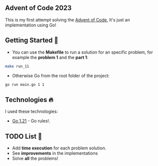 ## Advent of Code 2023

This is my first attempt solving the [Advent of Code](https://adventofcode.com), It's just an implementation using Go!

## Getting Started :rocket:

- You can use the **Makefile** to run a solution for an specific problem, for example the **problem 1** and the **part 1**:

```bash
make run_11
```

- Otherwise Go from the root folder of the project:

```bash
go run main.go 1 1
```

## Technologies :fire:

I used these technologies:

- [Go 1.21](https://go.dev/) - Go rules!.

## TODO List :page_with_curl:

- Add **time execution** for each problem solution.
- See **improvements** in the implementations
- Solve **all** the problems!